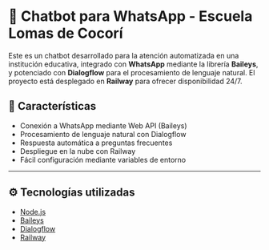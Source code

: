# 🤖 Chatbot para WhatsApp - Escuela Lomas de Cocorí

Este es un chatbot desarrollado para la atención automatizada en una institución educativa, integrado con **WhatsApp** mediante la librería **Baileys**, y potenciado con **Dialogflow** para el procesamiento de lenguaje natural. El proyecto está desplegado en **Railway** para ofrecer disponibilidad 24/7.

## 📌 Características

- Conexión a WhatsApp mediante Web API (Baileys)
- Procesamiento de lenguaje natural con Dialogflow
- Respuesta automática a preguntas frecuentes
- Despliegue en la nube con Railway
- Fácil configuración mediante variables de entorno

---

## ⚙️ Tecnologías utilizadas

- [Node.js](https://nodejs.org/)
- [Baileys](https://github.com/WhiskeySockets/Baileys)
- [Dialogflow](https://dialogflow.cloud.google.com/)
- [Railway](https://railway.app/)
